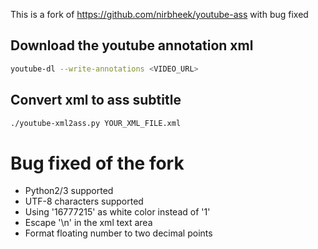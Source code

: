 This is a fork of https://github.com/nirbheek/youtube-ass with bug fixed

## Download the youtube annotation xml
```sh
youtube-dl --write-annotations <VIDEO_URL>
```

## Convert xml to ass subtitle
```sh
./youtube-xml2ass.py YOUR_XML_FILE.xml
```

Bug fixed of the fork
======
* Python2/3 supported
* UTF-8 characters supported
* Using '16777215' as white color instead of '1'
* Escape '\n' in the  xml text area
* Format floating number to two decimal points
